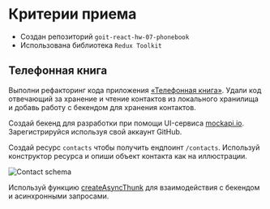 # Критерии приема

- Создан репозиторий `goit-react-hw-07-phonebook`
- Использована библиотека `Redux Toolkit`

## Телефонная книга

Выполни рефакторинг кода приложения
[«Телефонная книга»](https://github.com/Eduard-Konovka/goit-react-hw-06-phonebook).
Удали код отвечающий за хранение и чтение контактов из локального хранилища и
добавь работу с бекендом для хранения контактов.

Создай бекенд для разработки при помощи UI-сервиса
[mockapi.io](https://mockapi.io). Зарегистрируйся используя свой аккаунт GitHub.

Создай ресурс `contacts` чтобы получить ендпоинт `/contacts`. Используй
конструктор ресурса и опиши объект контакта как на иллюстрации.

<img src="https://github.com/goitacademy/react-homework/blob/master/homework-07/resource.png" alt="Contact schema" with="400" />

Используй функцию
[createAsyncThunk](https://redux-toolkit.js.org/api/createAsyncThunk) для
взаимодействия с бекендом и асинхронными запросами.
